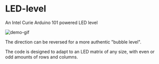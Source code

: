 # LED-level
An Intel Curie Arduino 101 powered LED level

![demo-gif](images/demo.gif)

The direction can be reversed for a more authentic "bubble level".

The code is designed to adapt to an LED matrix of any size, with even or odd amounts of rows and columns.
